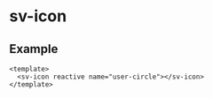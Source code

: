 # sv-icon

## Example

```vue
<template>
  <sv-icon reactive name="user-circle"></sv-icon>
</template>
```
